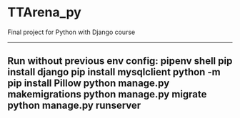 # TTArena_py
Final project for Python with Django course


---
Run without previous env config:
pipenv shell
pip install django
pip install mysqlclient
python -m pip install Pillow
python manage.py makemigrations
python manage.py migrate
python manage.py runserver
---